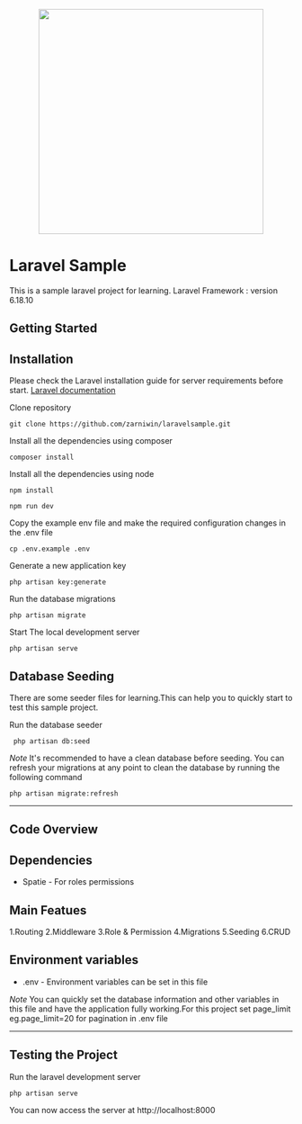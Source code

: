 <p align="center"><img src="https://res.cloudinary.com/dtfbvvkyp/image/upload/v1566331377/laravel-logolockup-cmyk-red.svg" width="400"></p>

# Laravel Sample

This is a sample laravel project for learning.
Laravel Framework : version 6.18.10

## Getting Started

## Installation

 Please check the Laravel installation guide for server requirements before start. [Laravel documentation](https://laravel.com/docs)

Clone repository
```
git clone https://github.com/zarniwin/laravelsample.git
```

Install all the dependencies using composer
```
composer install
```

Install all the dependencies using node
```
npm install
```

```
npm run dev
```

Copy the example env file and make the required configuration changes in the .env file
```
cp .env.example .env
```

Generate a new application key
```
php artisan key:generate
```

Run the database migrations
```
php artisan migrate
```

Start The local development server
```
php artisan serve
```

## Database Seeding

There are some seeder files for learning.This can help you to quickly start to test this sample project.

Run the database seeder
```
 php artisan db:seed
```

*Note* It's recommended to have a clean database before seeding. You can refresh your migrations at any point to clean the database by running the following command

```
php artisan migrate:refresh
```

---

## Code Overview

## Dependencies

   - Spatie - For roles permissions

## Main Featues

   1.Routing
   2.Middleware
   3.Role & Permission
   4.Migrations
   5.Seeding
   6.CRUD

## Environment variables
   - .env - Environment variables can be set in this file

*Note* You can quickly set the database information and other variables in this file and have the application fully working.For this project set page_limit eg.page_limit=20 for pagination in .env file

---

## Testing the Project

Run the laravel development server
```
php artisan serve
```

You can now access the server at http://localhost:8000
